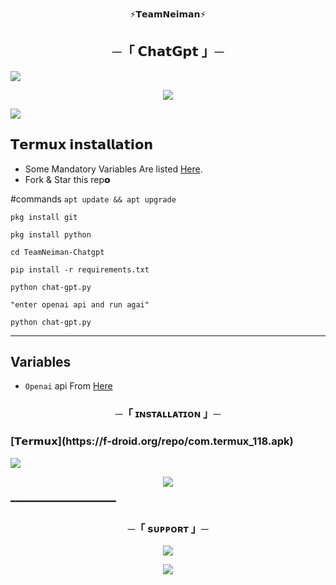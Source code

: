 <p align="center">
⚡𝗧𝗲𝗮𝗺𝗡𝗲𝗶𝗺𝗮𝗻⚡

<h2 align="center">
    ─「 𝗖𝗵𝗮𝘁𝗚𝗽𝘁 」─

</h2>
<img src="https://readme-typing-svg.herokuapp.com?color=FF0000&width=420&lines=𝗜𝗻𝘀𝘁𝗮𝗹𝗹+𝗖𝗵𝗮𝘁𝗴𝗽𝘁+𝗶𝗻+𝗧𝗲𝗿𝗺𝘂𝘅;+𝗣𝗼𝘄𝗲𝗿𝗱+𝗕𝘆+𝗡𝗲𝗶𝗺𝗮𝗻+𝗠𝗮𝗿𝗰𝘂𝘀+⚡">
<p align="center">
  <img src="https://graph.org/file/81b7eb88d8822872bc119.jpg">
</p>

<img src="https://readme-typing-svg.herokuapp.com?color=FF0000&width=420&lines=⚡𝗚𝗶𝗠+𝗦𝘁𝗮𝗿+𝗧𝗛𝗜𝗦+𝗥𝗘𝗣𝗢+𝗙𝗜𝗥𝗦𝗧𝗟𝗬⚡">

## 𝗧𝗲𝗿𝗺𝘂𝘅 𝗶𝗻𝘀𝘁𝗮𝗹𝗹𝗮𝘁𝗶𝗼𝗻
- Some Mandatory Variables Are listed [Here](#Variables).
- Fork & Star this rep𝗼

#commands
`apt update && apt upgrade`

`pkg install git`

`pkg install python`

`cd TeamNeiman-Chatgpt`

`pip install -r requirements.txt`

`python chat-gpt.py`

`"enter openai api and run agai"`

`python chat-gpt.py`

------
## Variables

- `Openai` api From [Here](https://openai.com) 


<h3 align="center">
    ─「 ɪɴsᴛᴀʟʟᴀᴛɪᴏɴ 」─

<h3> [𝗧𝗲𝗿𝗺𝘂𝘅](https://f-droid.org/repo/com.termux_118.apk) </h3>
</h3>


<img src="https://readme-typing-svg.Termuxapp.com?color=FF0000&width=420&lines=𝗜𝗳+𝗔𝗻𝘆+𝗘𝗿𝗿𝗼𝗿+𝗧𝗵𝗲𝗻;+𝗦𝗲𝗻𝗱+𝗘𝗿𝗿𝗼𝗿+𝗜𝗻+𝗡𝗲𝗶𝗺𝗮𝗻+𝐃𝐦+...">
<p align="center">
<a href="https://telegram.me/ll_SILENT_l_ll"><img src="https://img.shields.io/badge/-𝗗𝗺 𝗧𝗼 𝗡𝗲𝗶𝗺𝗮𝗻%20-blue.svg?style=for-the-badge&logo=Telegram"></a>
</p>
 ━━━━━━━━━━━━━━━━━━━━

<h3 align="center">
    ─「 sᴜᴩᴩᴏʀᴛ 」─
</h3>

<p align="center">
<a href="https://telegram.me/Neiman_X_Support"><img src="https://img.shields.io/badge/-Support%20Group-blue.svg?style=for-the-badge&logo=Telegram"></a>
</p>

<p align="center">
<a  href="https://telegram.me/DETECTED_09"><img src="https://img.shields.io/badge/-Support%20Channel-blue.svg?style=for-the-badge&logo=Telegram"></a>
</p>

